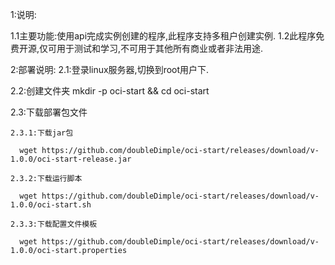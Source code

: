 1:说明:

  1.1主要功能:使用api完成实例创建的程序,此程序支持多租户创建实例.
  1.2此程序免费开源,仅可用于测试和学习,不可用于其他所有商业或者非法用途.

2:部署说明:
  2.1:登录linux服务器,切换到root用户下.
  
  2.2:创建文件夹 mkdir -p oci-start && cd oci-start
  
  2.3:下载部署包文件
  
    2.3.1:下载jar包
    
      wget https://github.com/doubleDimple/oci-start/releases/download/v-1.0.0/oci-start-release.jar
      
    2.3.2:下载运行脚本
    
      wget https://github.com/doubleDimple/oci-start/releases/download/v-1.0.0/oci-start.sh
      
    2.3.3:下载配置文件模板
    
      wget https://github.com/doubleDimple/oci-start/releases/download/v-1.0.0/oci-start.properties

 
 
 
 
 

